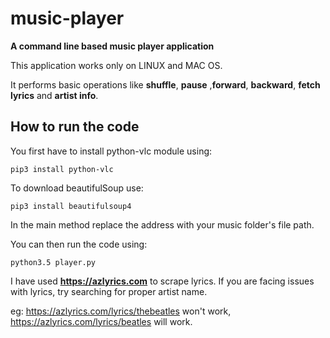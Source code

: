 # music-player
**A command line based music player application**

This application works only on LINUX and MAC OS.

It performs basic operations like **shuffle**, **pause** ,**forward**, **backward**, **fetch lyrics** and **artist info**.

## How to run the code
You first have to install python-vlc module using:
```
pip3 install python-vlc
```

To download beautifulSoup use:
```
pip3 install beautifulsoup4
```

In the main method replace the address with your music folder's file path.

You can then run the code using:
```
python3.5 player.py
```

I have used **https://azlyrics.com** to scrape lyrics. If you are facing issues with lyrics, try searching for proper artist name.

eg:  https://azlyrics.com/lyrics/thebeatles won't work, 
	 https://azlyrics.com/lyrics/beatles will work.